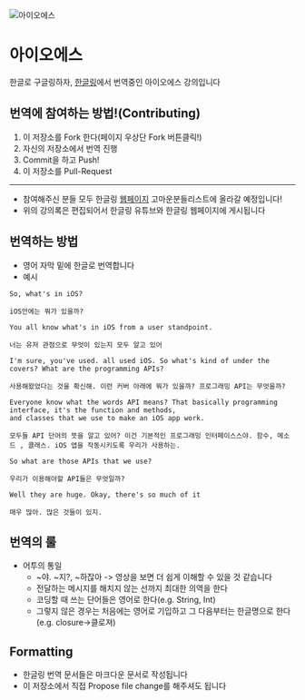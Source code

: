 ![아이오에스](http://hangling.org/wp-content/uploads/2016/08/title.png)

# 아이오에스

한글로 구글링하자, [한글링](http://hangling.org)에서 번역중인 아이오에스 강의입니다


## 번역에 참여하는 방법!(Contributing)

1. 이 저장소를 Fork 한다(페이지 우상단 Fork 버튼클릭!)
2. 자신의 저장소에서 번역 진행
3. Commit을 하고 Push!
4. 이 저장소를 Pull-Request

---

- 참여해주신 분들 모두 한글링 [웹페이지](http://hangling.org) 고마운분들리스트에 올라갈 예정입니다!
- 위의 강의록은 편집되어서 한글링 유튜브와 한글링 웹페이지에 게시됩니다


## 번역하는 방법

- 영어 자막 밑에 한글로 번역합니다
- 예시
```
So, what's in iOS?  

iOS안에는 뭐가 있을까?  

You all know what's in iOS from a user standpoint.

너는 유저 관점으로 무엇이 있는지 모두 알고 있어

I'm sure, you've used. all used iOS. So what's kind of under the covers? What are the programming APIs?

사용해왔었다는 것을 확신해. 이런 커버 아래에 뭐가 있을까? 프로그래밍 API는 무엇을까?

Everyone know what the words API means? That basically programming interface, it's the function and methods,
and classes that we use to make an iOS app work.

모두들 API 단어의 뜻을 알고 있어? 이건 기본적인 프로그래밍 인터페이스스야. 함수, 메소드 , 클래스. iOS 앱을 작동시키도록 우리가 사용하는.

So what are those APIs that we use?

우리가 이용해야할 API들은 무엇일까?

Well they are huge. Okay, there's so much of it

매우 많아. 많은 것들이 있지.
```


## 번역의 룰

- 어투의 통일
    - ~야. ~지?, ~하잖아 -> 영상을 보면 더 쉽게 이해할 수 있을 것 같습니다
	- 전달하는 메시지를 해치지 않는 선까지 최대한 의역을 한다
	- 코딩할 때 쓰는 단어들은 영어로 한다(e.g. String, Int)
	- 그렇지 않은 경우는 처음에는 영어로 기입하고 그 다음부터는 한글명으로 한다(e.g. closure->클로져)




## Formatting
- 한글링 번역 문서들은 마크다운 문서로 작성됩니다
- 이 저장소에서 직접 Propose file change를 해주셔도 됩니다
